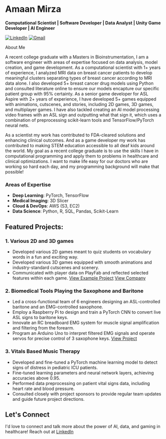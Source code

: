 # Amaan Mirza
**Computational Scientist | Software Developer | Data Analyst | Unity Game Developer | AI Engineer**

[![LinkedIn](https://img.shields.io/badge/LinkedIn-AmaanMirza-blue)](https://www.linkedin.com/in/amaan-mirza-bioengineer/) [![Gmail](https://img.shields.io/badge/Email-mirzaamaan7%40gmail.com-red)](mailto:mirzaamaan7@gmail.com) 
 
About Me

A recent college graduate with a Masters in Bioinstrumentation, I am a software engineer with areas of expertise focused on data analysis, model creation, and game development. As a computational scientist with 1+ years of experience, I analyzed MRI data on breast cancer patients to develop meaningful clusters separating types of breast cancer according to MRI data alone. I also developed 5+ breast cancer drug models using Python and consulted literature online to ensure our models encapture our specific patient group with 95% certainty. As a senior game developer for ASL Aspire with 2+ years of experience, I have developed 5+ games equipped with animations, cutscenes, and stories, including 2D games, 3D games, and multiplayer games. I have also tackled creating an AI model processing video frames with an ASL sign and outputting what that sign it, which uses a combination of preprocessing scikit-learn tools and TensorFlow/PyTorch neural nets.

As a scientist my work has contributed to FDA-cleared solutions and enhancing clinical outcomes. And as a game developer my work has contributed to making STEM education accessible to all deaf kids around the world. My goal as a recent college graduate is to use the skills I have in computational programming and apply them to problems in healthcare and clinical optimizations. I want to make life easy for our doctors who are working so hard each day, and my programming background will make that possible!

### Areas of Expertise
- **Deep Learning**: PyTorch, TensorFlow
- **Medical Imaging**: 3D Slicer
- **Cloud & DevOps**: AWS (S3, EC2)
- **Data Science**: Python, R, SQL, Pandas, Scikit-Learn

## Featured Projects:
### 1. **Various 2D and 3D games**
- Developed various 2D games meant to quiz students on vocabulary words in a fun and exciting way.
- Developed various 3D games equipped with smooth animations and industry-standard cutscenes and scenery.
- Communicated with player data on PlayFab and reflected selected features within each game.
[View Example Project](https://drive.google.com/file/d/1WVeqDcd4J_0XZeZnJr0ojASIyvq7yOyR/view?t=30)
[View Company](https://www.aslaspire.com/)

### 2. **Biomedical Tools Playing the Saxophone and Baritone**
- Led a cross-functional team of 6 engineers designing an ASL-controlled baritone and an EMG-controlled saxophone.
- Employ a Raspberry Pi to design and train a PyTorch CNN to convert live ASL signs to baritone keys.
- Innovate an RC breadboard EMG system for muscle signal amplification and filtering from the forearm.
- Program an Arduino Uno to interpret filtered EMG signals and operate servos for precise control of 3 saxophone keys.
[View Project](https://drive.google.com/file/d/14JBG9p0hMrMCQMmFNmIhgf1SI2q0xxfO/view)

### 3. **Vitals Based Music Therapy**
- Developed and fine-tuned a PyTorch machine learning model to detect signs of distress in pediatric ICU patients.
- Fine-tuned learning parameters and neural network layers, achieving accuracies above 0.95.
- Performed data preprocessing on patient vital signs data, including heart rate and blood pressure.
- Consulted closely with project sponsors to provide regular team updates and guide future project directions.

## Let's Connect
I'd love to connect and talk more about the power of AI, data, and gaming in healthcare! Reach out at [LinkedIn](#https://www.linkedin.com/in/amaan-mirza-bioengineer/)
